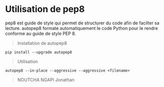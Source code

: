 # Utilisation de pep8
pep8 est guide de style qui permet de structurer du code afin de facilter sa lecture. autopep8 formate automatiquement le code Python pour le rendre conforme au guide de style PEP 8.
> Installation de autopep8
```shell
pip install --upgrade autopep8
```
> Utilisation

```shell
autopep8 --in-place --aggressive --aggressive <filename>
```

> NOUTCHA NGAPI Jonathan